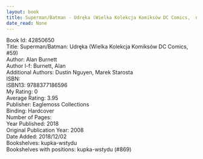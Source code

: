 ```yaml
---
layout: book
title: Superman/Batman - Udręka (Wielka Kolekcja Komiksów DC Comics,  no. 59)
date_read: None
---
```


Book Id: 42850650<br />
Title: Superman/Batman: Udręka (Wielka Kolekcja Komiksów DC Comics, #59)<br />
Author: Alan Burnett<br />
Author l-f: Burnett, Alan<br />
Additional Authors: Dustin Nguyen, Marek Starosta<br />
ISBN: <br />
ISBN13: 9788377186596<br />
My Rating: 0<br />
Average Rating: 3.95<br />
Publisher: Eaglemoss Collections<br />
Binding: Hardcover<br />
Number of Pages: <br />
Year Published: 2018<br />
Original Publication Year: 2008<br />
Date Added: 2018/12/02<br />
Bookshelves: kupka-wstydu<br />
Bookshelves with positions: kupka-wstydu (#869)<br />

